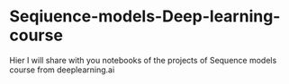 # Seqiuence-models-Deep-learning-course
Hier I will share with you notebooks of the projects of Sequence models course from deeplearning.ai 
